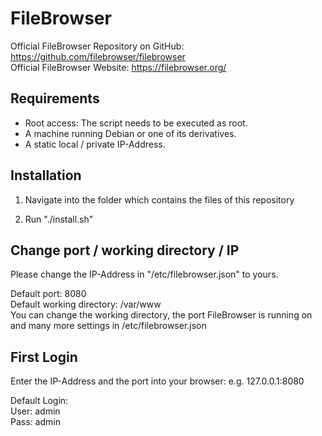 # FileBrowser
Official FileBrowser Repository on GitHub: https://github.com/filebrowser/filebrowser
<br>
Official FileBrowser Website: https://filebrowser.org/

## Requirements

- Root access: The script needs to be executed as root.
- A machine running Debian or one of its derivatives.
- A static local / private IP-Address.

## Installation

1. Navigate into the folder which contains the files of this repository

2. Run "./install.sh"

## Change port / working directory / IP

Please change the IP-Address in "/etc/filebrowser.json" to yours.

Default port: 8080
<br>
Default working directory: /var/www
<br>
You can change the working directory, the port FileBrowser is running on and many more settings in /etc/filebrowser.json

## First Login

Enter the IP-Address and the port into your browser: e.g. 127.0.0.1:8080

Default Login:
<br>
User: admin
<br>
Pass: admin

